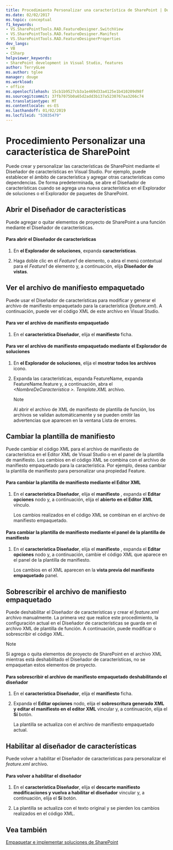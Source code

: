 ```yaml
---
title: Procedimiento Personalizar una característica de SharePoint | Documentos de Microsoft
ms.date: 02/02/2017
ms.topic: conceptual
f1_keywords:
- VS.SharePointTools.RAD.FeatureDesigner.SwitchView
- VS.SharePointTools.RAD.featureDesigner.Manifest
- VS.SharePointTools.RAD.FeatureDesignerProperties
dev_langs:
- VB
- CSharp
helpviewer_keywords:
- SharePoint development in Visual Studio, features
author: TerryGLee
ms.author: tglee
manager: douge
ms.workload:
- office
ms.openlocfilehash: 15cb1b9527cb3a1e469d33a4125e1b410209d98f
ms.sourcegitcommit: 37fb7075b0a65d2add3b137a5230767aa3266c74
ms.translationtype: MT
ms.contentlocale: es-ES
ms.lasthandoff: 01/02/2019
ms.locfileid: "53835479"
---
```

# <a name="how-to-customize-a-sharepoint-feature"></a>Procedimiento Personalizar una característica de SharePoint
  Puede crear y personalizar las características de SharePoint mediante el Diseñador de características en Visual Studio. Por ejemplo, puede establecer el ámbito de característica y agregar otras características como dependencias. De forma predeterminada, se abre el Diseñador de características cuando se agrega una nueva característica en el Explorador de soluciones o el Explorador de paquetes de SharePoint.  
  
## <a name="opening-the-feature-designer"></a>Abrir el Diseñador de características  
 Puede agregar o quitar elementos de proyecto de SharePoint a una función mediante el Diseñador de características.  
  
#### <a name="to-open-the-feature-designer"></a>Para abrir el Diseñador de características
  
1.  En **el Explorador de soluciones**, expanda **características**.  
  
2.  Haga doble clic en el *Feature1* de elemento, o abra el menú contextual para el *Feature1* de elemento y, a continuación, elija **Diseñador de vistas**.  
  
## <a name="view-the-packaged-manifest-file"></a>Ver el archivo de manifiesto empaquetado  
 Puede usar el Diseñador de características para modificar y generar el archivo de manifiesto empaquetado para la característica (*feature.xml*). A continuación, puede ver el código XML de este archivo en Visual Studio.  
  
#### <a name="to-view-the-packaged-manifest-file"></a>Para ver el archivo de manifiesto empaquetado  
  
1.  En el **característica Diseñador**, elija el **manifiesto** ficha.  
  
#### <a name="to-view-the-packaged-manifest-file-by-using-solution-explorer"></a>Para ver el archivo de manifiesto empaquetado mediante el Explorador de soluciones  
  
1.  En **el Explorador de soluciones**, elija el **mostrar todos los archivos** icono.  
  
2.  Expanda las características, expanda FeatureName, expanda FeatureName.feature y, a continuación, abra el  *\<NombreDeCaracterística >. Template.XML* archivo.  
  
    > [!NOTE]  
    >  Al abrir el archivo de XML de manifiesto de plantilla de función, los archivos se validan automáticamente y se pueden omitir las advertencias que aparecen en la ventana Lista de errores.  
  
## <a name="change-the-manifest-template"></a>Cambiar la plantilla de manifiesto  
 Puede cambiar el código XML para el archivo de manifiesto de característica en el Editor XML de Visual Studio o en el panel de la plantilla de manifiesto. Los cambios en el código XML se combina con el archivo de manifiesto empaquetado para la característica. Por ejemplo, desea cambiar la plantilla de manifiesto para personalizar una propiedad Feature.  
  
#### <a name="to-change-the-manifest-template-by-using-the-xml-editor"></a>Para cambiar la plantilla de manifiesto mediante el Editor XML  
  
1.  En el **característica Diseñador**, elija el **manifiesto** , expanda el **Editar opciones** nodo y, a continuación, elija el **abierto en el Editor XML** vínculo.  
  
     Los cambios realizados en el código XML se combinan en el archivo de manifiesto empaquetado.  
  
#### <a name="to-change-the-manifest-template-by-using-the-manifest-template-pane"></a>Para cambiar la plantilla de manifiesto mediante el panel de la plantilla de manifiesto  
  
1.  En el **característica Diseñador**, elija el **manifiesto** , expanda el **Editar opciones** nodo y, a continuación, cambie el código XML que aparece en el panel de la plantilla de manifiesto.  
  
     Los cambios en el XML aparecen en la **vista previa del manifiesto empaquetado** panel.  
  
## <a name="overwrite-the-packaged-manifest-file"></a>Sobrescribir el archivo de manifiesto empaquetado  
 Puede deshabilitar el Diseñador de características y crear el *feature.xml* archivo manualmente. La primera vez que realice este procedimiento, la configuración actual en el Diseñador de características se guarda en el archivo XML de plantilla de función. A continuación, puede modificar o sobrescribir el código XML.  
  
> [!NOTE]  
>  Si agrega o quita elementos de proyecto de SharePoint en el archivo XML mientras está deshabilitado el Diseñador de características, no se empaquetan estos elementos de proyecto.  
  
#### <a name="to-overwrite-packaged-manifest-file-by-disabling-the-designer"></a>Para sobrescribir el archivo de manifiesto empaquetado deshabilitando el diseñador  
  
1.  En el **característica Diseñador**, elija el **manifiesto** ficha.  
  
2.  Expanda el **Editar opciones** nodo, elija el **sobrescritura generado XML y editar el manifiesto en el editor XML** vincular y, a continuación, elija el **Sí** botón.  
  
     La plantilla se actualiza con el archivo de manifiesto empaquetado actual.  
  
## <a name="enable-the-feature-designer"></a>Habilitar al diseñador de características  
 Puede volver a habilitar el Diseñador de características para personalizar el *feature.xml* archivo.  
  
#### <a name="to-re-enable-the-designer"></a>Para volver a habilitar el diseñador  
  
1.  En el **característica Diseñador**, elija el **descarte manifiesto modificaciones y vuelva a habilitar el diseñador** vincular y, a continuación, elija el **Sí** botón.  
  
2.  La plantilla se actualiza con el texto original y se pierden los cambios realizados en el código XML.  
  
## <a name="see-also"></a>Vea también
 [Empaquetar e implementar soluciones de SharePoint](../sharepoint/packaging-and-deploying-sharepoint-solutions.md)  
